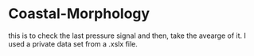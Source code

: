 # Coastal-Morphology

this is to check the last pressure signal and then, take the avearge of it. I used a private data set from a .xslx file.
